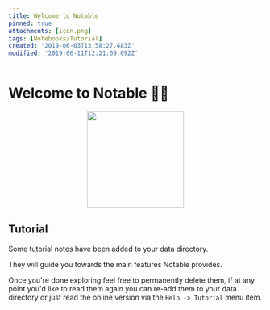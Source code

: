 ```yaml
---
title: Welcome to Notable
pinned: true
attachments: [icon.png]
tags: [Notebooks/Tutorial]
created: '2019-06-03T13:58:27.483Z'
modified: '2019-06-11T12:21:09.092Z'
---
```


# Welcome to Notable :raising_hand_woman:

<p align="center">
  <img src="@attachment/icon.png" width="192">
</p>

## Tutorial

Some tutorial notes have been added to your data directory.

They will guide you towards the main features Notable provides.

Once you're done exploring feel free to permanently delete them, if at any point you'd like to read them again you can re-add them to your data directory or just read the online version via the `Help -> Tutorial` menu item.
